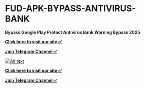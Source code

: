 # FUD-APK-BYPASS-ANTIVIRUS-BANK
**Bypass Google Play Protect Antivirus Bank Warning Bypass 2025**

**[Click here to visit our site ✅](https://venomsoftware.io/product/fud-apk-crypter/)**

**[Join Telegram Channel ✅](https://t.me/+HzAaarZkrPZhYzY0)**


[![Alt text](https://venomsoftware.io/wp-content/uploads/2023/02/apkscan.png)](https://venomsoftware.io/product/fud-apk-crypter/)


**[Click here to visit our site ✅](https://venomsoftware.io/product/fud-apk-crypter/)**

**[Join Telegram Channel ✅](https://t.me/+HzAaarZkrPZhYzY0)**
